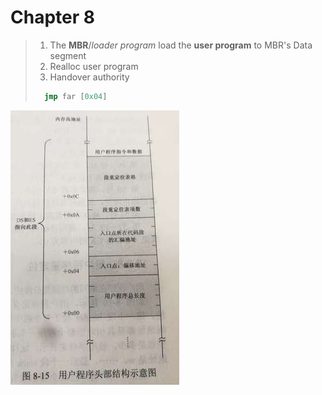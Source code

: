 # Chapter 8
> 1. The **MBR**/_loader program_ load the **user program** to MBR's Data segment
> 2. Realloc user program 
> 3. Handover authority 
> ```asm
>   jmp far [0x04] 
> ```
![usr program head structure](./src/pic8-15.jpg)
